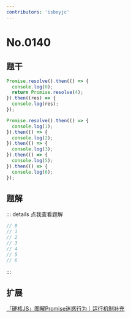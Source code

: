 ```yaml
---
contributors: 'isboyjc'
---
```


# No.0140


## 题干

```js
Promise.resolve().then(() => {
  console.log(0);
  return Promise.resolve(4);
}).then((res) => {
  console.log(res);
});

Promise.resolve().then(() => {
  console.log(1);
}).then(() => { 
  console.log(2);
}).then(() => {
  console.log(3);
}).then(() => {
  console.log(5);
}).then(() => {
  console.log(6);
});
```



## 题解

::: details 点我查看题解

```js
// 0
// 1
// 2
// 3
// 4
// 5
// 6
```

:::


## 扩展

[「硬核JS」图解Promise迷惑行为｜运行机制补充](https://juejin.cn/post/6997968693414084644)